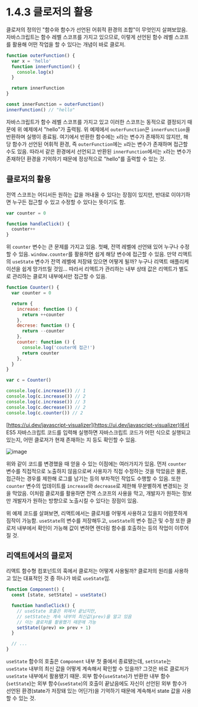 # 1.4.3 클로저의 활용
클로저의 정의인 "함수와 함수가 선언된 어휘적 환경의 조합"이 무엇인지 살펴보았음. 자바스크립트는 함수 레벨 스코프를 가지고 있으므로, 이렇게 선언된 함수 레벨 스코프를 활용해 어떤 작업을 할 수 있다는 개념이 바로 클로저. 

```js
function outerFunction() {
  var x = 'hello'
  function innerFunction() {
    console.log(x)
  }

  return innerFunction
}

const innerFunction = outerFunction()
innerFunction() // "hello"
```

자바스크립트가 함수 레벨 스코프를 가지고 있고 이러한 스코프는 동적으로 결정되기 때문에 위 예제에서 "hello"가 출력됨. 위 예제에서 `outerFunction`은 `innerFunction`을 반환하며 실행이 종료됨. 여기에서 반환한 함수에는 `x`라는 변수가 존재하지 않지만, 해당 함수가 선언된 어휘적 환경, 즉 `outerFunction`에는 `x`라는 변수가 존재하며 접근할 수도 있음. 따라서 같은 환경에서 선언되고 반환된 `innerFunction`에서는 `x`라는 변수가 존재하던 환경을 기억하기 때문에 정상적으로 "hello"를 출력할 수 있는 것.

## 클로저의 활용

전역 스코프는 어디서든 원하는 값을 꺼내올 수 있다는 장점이 있지만, 반대로 이야기하면 누구든 접근할 수 있고 수정할 수 있다는 뜻이기도 함.

```js
var counter = 0

function handleClick() {
  counter++
}
```

위 `counter` 변수는 큰 문제를 가지고 있음. 첫째, 전역 레벨에 선언돼 있어 누구나 수정할 수 있음. `window.counter`를 활용하면 쉽게 해당 변수에 접근할 수 있음. 만약 리액트의 `useState` 변수가 전역 레벨에 저장돼 있으면 어떻게 될까? 누구나 리액트 애플리케이션을 쉽게 망가뜨릴 것임... 따라서 리액트가 관리하는 내부 상태 값은 리액트가 별도로 관리하는 클로저 내부에서만 접근할 수 있음.

```js
function Counter() {
  var counter = 0

  return {
    increase: function () {
      return ++counter
    },
    decrese: function () {
      return --counter
    },
    counter: function () {
      console.log('couter에 접근!')
      return counter
    },
  }
}

var c = Counter()

console.log(c.increase()) // 1
console.log(c.increase()) // 2
console.log(c.increase()) // 3
console.log(c.decrease()) // 2
console.log(c.counter()) // 2
```

[https://ui.dev/javascript-visualizer](https://ui.dev/javascript-visualizer)에서 ES5 자바스크립트 코드를 입력해 실행하면 자바스크립트 코드가 어떤 식으로 실행되고 있는지, 어떤 클로저가 현재 존재하는 지 등도 확인할 수 있음.

![image](https://github.com/danbom/Modern-React-Deep-Dive/assets/52441697/109dd16b-2493-4bea-b1e5-8f3f2d006646)

위와 같이 코드를 변경했을 때 얻을 수 있는 이점에는 여러가지가 있음. 먼저 `counter` 변수를 직접적으로 노출하지 않음으로써 사용자가 직접 수정하는 것을 막았음은 물론, 접근하는 경우를 제한해 로그를 남기는 등의 부차적인 작업도 수행할 수 있음. 또한 `counter` 변수의 업데이트를 `increase`와 `decrease`로 제한해 무분별하게 변경되는 것을 막았음. 이처럼 클로저를 활용하면 전역 스코프의 사용을 막고, 개발자가 원하는 정보만 개발자가 원하는 방향으로 노출시킬 수 있다는 장점이 있음.

위 예제 코드를 살펴보면, 리액트에서는 클로저를 어떻게 사용하고 있을지 어렴풋하게 짐작이 가능함. `useState`의 변수를 저장해두고, `useState`의 변수 접근 및 수정 또한 클로저 내부에서 확인이 가능해 값이 변하면 렌더링 함수를 호출하는 등의 작업이 이루어질 것.

## 리액트에서의 클로저

리액트 함수형 컴포넌트의 훅에서 클로저는 어떻게 사용될까? 클로저의 원리를 사용하고 있는 대표적인 것 중 하나가 바로 `useState`임.

```js
function Component() {
  const [state, setState] = useState()

  function handleClick() {
    // useState 호출은 위에서 끝났지만,
    // setState는 계속 내부의 최신값(prev)을 알고 있음
    // 이는 클로저를 활용했기 때문에 가능
    setState((prev) => prev + 1)
  }

  // ...
}
```

`useState` 함수의 호출은 `Component` 내부 첫 줄에서 종료됐는데, `setState`는 `useState` 내부의 최신 값을 어떻게 계속해서 확인할 수 있을까? 그것은 바로 클로저가 `useState` 내부에서 활용됐기 때문. 외부 함수(`useState`)가 반환한 내부 함수(`setState`)는 외부 함수(`useState`)의 호출이 끝났음에도 자신이 선언된 외부 함수가 선언된 환경(state가 저장돼 있는 어딘가)을 기억하기 때문에 계속해서 state 값을 사용할 수 있는 것.
